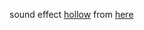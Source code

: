 sound effect [hollow](hollow.mp3) from [here](https://notificationsounds.com/sound-effects/hollow-582)